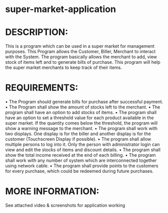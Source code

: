 # super-market-application

# DESCRIPTION: 
This is a program which can be used in a super market for management purposes. This Program allows the Customer, Biller, Merchant to interact with the System. The program basically allows the merchant to add, view stock of items left and to generate bills of purchase. This program will help the super market merchants to keep track of their items.

# REQUIREMENTS:
•	The Program should generate bills for purchase after successful payment.
•	The Program shall show the amount of stocks left to the merchant.
•	The program shall have an option to add stocks of items. 
•	The program shall have an option to set a threshold value for each product available in the super market. If the quantity comes below the threshold, the program will show a warning message to the merchant. 
•	The program shall work with two displays. One display is for the biller and another display is for the customer (Touchscreen Display if possible).
•	The program shall allow multiple persons to log into it. Only the person with administrator login can view and edit the stocks of items and discount details. 
•	The program shall show the total income received at the end of each billing.
•	The program shall work with any number of system which are interconnected together using network cable.
•	The program shall provide points to the customers for every purchase, which could be redeemed during future purchases. 

# MORE INFORMATION:
See attached video & screenshots for application working
